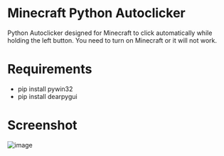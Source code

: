 # Minecraft Python Autoclicker
Python Autoclicker designed for Minecraft to click automatically while holding the left button. You need to turn on Minecraft or it will not work.
# Requirements
- pip install pywin32
- pip install dearpygui
# Screenshot
![image](https://user-images.githubusercontent.com/79797065/163204627-482c04e3-a231-42b0-a6b3-e50948d620c7.png)

